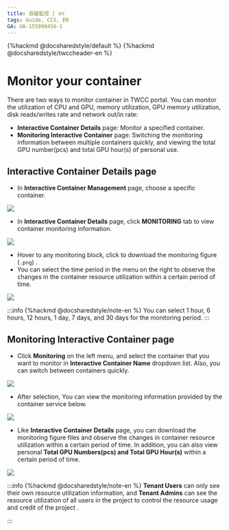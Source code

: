```yaml
---
title: 容器監控 | en
tags: Guide, CCS, EN
GA: UA-155999456-1
---
```


{%hackmd @docsharedstyle/default %}
{%hackmd @docsharedstyle/twccheader-en %}

# Monitor your container

There are two ways to monitor container in TWCC portal. You can monitor the utilization of CPU and GPU, memory utilization, GPU memory utilization, disk reads/writes rate and network out/in rate:


- **Interactive Container Details** page: Monitor a specified container.
- **Monitoring Interactive Container** page: Switching the monitoring information between multiple containers quickly, and viewing the total GPU number(pcs) and total GPU hour(s) of personal use. 

## Interactive Container Details page

* In **Interactive Container Management** page, choose a specific container.

![](https://cos.twcc.ai/SYS-MANUAL/uploads/upload_0cb7e457f14ebc979c9731f19e1ed1a8.png)



* In **Interactive Container Details** page, click **MONITORING** tab to view container monitoring information.

![](https://cos.twcc.ai/SYS-MANUAL/uploads/upload_ba9484f4152a48c403aa621977291e3b.png)


- Hover to any monitoring block, click <i class="fa fa-arrow-circle-o-down" aria-hidden="true"></i> to download the monitoring figure (`.png`) .
- You can select the time period in the menu on the right to observe the changes in the container resource utilization within a certain period of time.

![](https://cos.twcc.ai/SYS-MANUAL/uploads/upload_9195b9f05876c34d1671ce0048f3b5d0.png)


:::info
{%hackmd @docsharedstyle/note-en %}
You can select 1 hour, 6 hours, 12 hours, 1 day, 7 days, and 30 days for the monitoring period.
:::


## Monitoring Interactive Container page

* Click **Monitoring** on the left menu, and select the container that you want to monitor in **Interactive Container Name** dropdown list. Also, you can switch between containers quickly.

![](https://cos.twcc.ai/SYS-MANUAL/uploads/upload_5037f491c8ac81a6be8362c078ca3879.png)


* After selection, You can view the monitoring information provided by the container service below.

![](https://cos.twcc.ai/SYS-MANUAL/uploads/upload_ab09e7dfb61eba798141f5b2a4fd2490.png)


- Like **Interactive Container Details** page, you can download the monitoring figure files and observe the changes in container resource utilization within a certain period of time. In addition, you can also view personal **Total GPU Numbers(pcs) and Total GPU Hour(s)** within a certain period of time.


![](https://cos.twcc.ai/SYS-MANUAL/uploads/upload_6411c83470541a125399dab70f789b79.png)




:::info
{%hackmd @docsharedstyle/note-en %}
**Tenant Users** can only see their own resource utilization information, and **Tenant Admins** can see the resource utilization of all users in the project to control the resource usage and credit of the project .

:::
